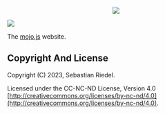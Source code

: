 <p align="center">
  <a href="https://mojojs.org">
    <picture>
      <source srcset="https://github.com/mojolicious/mojo.js/blob/main/docs/images/logo-dark.png?raw=true" media="(prefers-color-scheme: dark)">
      <img src="https://github.com/mojolicious/mojo.js/blob/main/docs/images/logo.png?raw=true" style="margin: 0 auto;">
    </picture>
  </a>
</p>

[![](https://github.com/mojolicious/mojojs.org/workflows/test/badge.svg)](https://github.com/mojolicious/mojojs.org/actions)

The [mojo.js](http://mojojs.org) website.

## Copyright And License

Copyright (C) 2023, Sebastian Riedel.

Licensed under the CC-NC-ND License, Version 4.0
[http://creativecommons.org/licenses/by-nc-nd/4.0](http://creativecommons.org/licenses/by-nc-nd/4.0).
